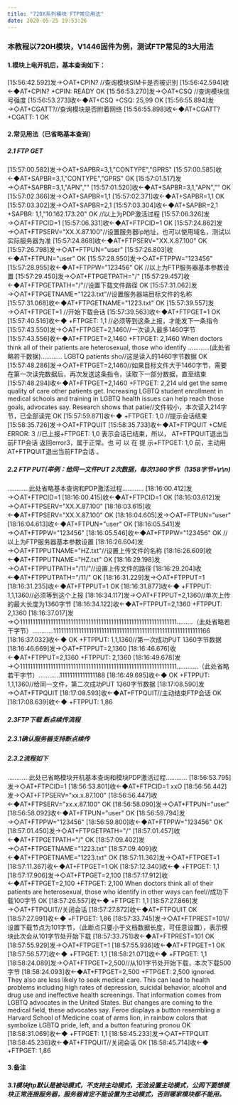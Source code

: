 ```yaml
---
title: "720X系列模块 FTP常见用法"
date: 2020-05-25 19:53:26
---
```


### 本教程以720H模块，V1446固件为例，测试FTP常见的3大用法
#### 1.模块上电开机后，基本查询如下：
[15:56:42.592]发→◇AT+CPIN?              //查询模块SIM卡是否被识别
[15:56:42.594]收←◆AT+CPIN?
+CPIN: READY
OK
[15:56:53.270]发→◇AT+CSQ           //查询模块信号强度
[15:56:53.273]收←◆AT+CSQ
+CSQ: 25,99
OK
[15:56:55.894]发→◇AT+CGATT?//查询模块是否附着网络
[15:56:55.898]收←◆AT+CGATT?
+CGATT: 1
OK
#### 2.常见用法（已省略基本查询）
##### 2.1  FTP GET
[15:57:00.582]发→◇AT+SAPBR=3,1,"CONTYPE","GPRS"
[15:57:00.585]收←◆AT+SAPBR=3,1,"CONTYPE","GPRS"
OK
[15:57:01.517]发→◇AT+SAPBR=3,1,"APN",""
[15:57:01.520]收←◆AT+SAPBR=3,1,"APN",""
OK
[15:57:02.366]发→◇AT+SAPBR=1,1
[15:57:02.371]收←◆AT+SAPBR=1,1
OK
[15:57:03.302]发→◇AT+SAPBR=2,1
[15:57:03.304]收←◆AT+SAPBR=2,1
+SAPBR: 1,1,"10.162.173.20"
OK
//以上为PDP激活过程
[15:57:06.326]发→◇AT+FTPCID=1
[15:57:06.331]收←◆AT+FTPCID=1
OK
[15:57:24.862]发→◇AT+FTPSERV="XX.X.87.100"//设置服务器ip地址，也可以使用域名，测试以实际服务器为准
[15:57:24.868]收←◆AT+FTPSERV="XX.X.87.100"
OK
[15:57:26.798]发→◇AT+FTPUN="user"
[15:57:26.803]收←◆AT+FTPUN="user"
OK
[15:57:28.950]发→◇AT+FTPPW="123456"
[15:57:28.955]收←◆AT+FTPPW="123456"
OK
//以上为FTP服务器基本参数设置
[15:57:29.450]发→◇AT+FTPGETPATH="/"
[15:57:29.457]收←◆AT+FTPGETPATH="/"//设置下载文件路径
OK
[15:57:31.062]发→◇AT+FTPGETNAME="1223.txt"//设置服务器端目标文件的名称
[15:57:31.068]收←◆AT+FTPGETNAME="1223.txt"
OK
[15:57:39.557]发→◇AT+FTPGET=1     //开始下载会话
[15:57:39.563]收←◆AT+FTPGET=1
OK
[15:57:40.516]收←◆
+FTPGET: 1,1   //必须等到这条上报，才能发下一条指令
[15:57:43.550]发→◇AT+FTPGET=2,1460//一次读入最多1460字节
[15:57:43.556]收←◆AT+FTPGET=2,1460
+FTPGET: 2,1460
When doctors think all of their patients are heterosexual, those who identify …………(此处省略若干数据)………… LGBTQ patients sho//这是读入的1460字节数据
OK
[15:57:48.286]发→◇AT+FTPGET=2,1460//如果目标文件大于1460字节，需要在第一次读完数据后，再次发送这条指令，读取下一部分数据，直至结束
[15:57:48.294]收←◆AT+FTPGET=2,1460
+FTPGET: 2,214
uld get the same quality of care other patients get.  Increasing LGBTQ student enrollment in medical schools and training in LGBTQ health issues can help reach those goals, advocates say.
Research shows that patie//文件较小，本次读入214字节，已全部读完
OK
[15:57:59.871]收←◆
+FTPGET: 1,0            //提示会话结束
[15:58:35.726]发→◇AT+FTPQUIT
[15:58:35.733]收←◆AT+FTPQUIT
+CME ERROR: 3
//已上报+FTPGET: 1,0  表示会话已结束，所以， AT+FTPQUIT退出当前FTP会话 返回error3，属于正常。也 可 以 在 提 示+FTPGET: 1,0 前，主动用AT+FTPQUIT退出当前FTP会话 。
##### 2.2 FTP PUT(举例：给同一文件PUT 2次数据，每次1360字节（1358字节+\r\n)
…………此处省略基本查询和PDP激活过程…………
[18:16:00.412]发→◇AT+FTPCID=1
[18:16:00.415]收←◆AT+FTPCID=1
OK
[18:16:03.612]发→◇AT+FTPSERV="XX.X.87.100"
[18:16:03.615]收←◆AT+FTPSERV="XX.X.87.100"
OK
[18:16:04.605]发→◇AT+FTPUN="user"
[18:16:04.613]收←◆AT+FTPUN="user"
OK
[18:16:05.541]发→◇AT+FTPPW="123456"
[18:16:05.546]收←◆AT+FTPPW="123456"
OK
//以上为FTP服务器基本参数设置
[18:16:26.604]发→◇AT+FTPPUTNAME="HZ.txt"//设置上传文件的名称
[18:16:26.609]收←◆AT+FTPPUTNAME="HZ.txt"
OK
[18:16:29.198]发→◇AT+FTPPUTPATH="/11/"//设置上传文件的路径
[18:16:29.204]收←◆AT+FTPPUTPATH="/11/"
OK
[18:16:31.229]发→◇AT+FTPPUT=1
[18:16:31.235]收←◆AT+FTPPUT=1
OK
[18:16:31.877]收←◆
+FTPPUT: 1,1,1360//必须等到这个上报
[18:16:34.117]发→◇AT+FTPPUT=2,1360//单次上传的最大长度为1360字节
[18:16:34.122]收←◆AT+FTPPUT=2,1360
+FTPPUT: 2,1360
[18:16:37.017]发→◇11111111111111111111111111111111111111111111111111111111111111………（此处省略若干字节）…………1111111111111111111111111111111111111111111111111111111111166
[18:16:37.032]收←◆
OK
+FTPPUT: 1,1,1360//第一次成功PUT 1360字节数据
[18:16:46.669]发→◇AT+FTPPUT=2,1360
[18:16:46.676]收←◆AT+FTPPUT=2,1360
+FTPPUT: 2,1360
[18:16:49.678]发→◇11111111111111111111111111111111111111111111111111111111111111…………（此处省略若干字节）…………11111111111111188
[18:16:49.695]收←◆
OK
+FTPPUT: 1,1,1360//给同一文件，第二次成功PUT 1360字节数据
[18:17:08.590]发→◇AT+FTPQUIT
[18:17:08.593]收←◆AT+FTPQUIT//主动结束FTP会话
OK
[18:17:08.639]收←◆
+FTPPUT: 1,86
##### 2.3FTP下载 断点续传流程
##### 2.3.1确认服务器支持断点续传
##### 2.3.2流程如下
…………此处已省略模块开机基本查询和模块PDP激活过程…………
[18:56:53.795]发→◇AT+FTPCID=1
[18:56:53.801]收←◆AT+FTPCID=1
xxO
[18:56:56.442]发→◇AT+FTPSERV="xx.x.87.100"
[18:56:56.447]收←◆AT+FTPSERV="xx.x.87.100"
OK
[18:56:58.090]发→◇AT+FTPUN="user"
[18:56:58.092]收←◆AT+FTPUN="user"
OK
[18:56:59.794]发→◇AT+FTPPW="123456"
[18:56:59.800]收←◆AT+FTPPW="123456"
OK
[18:57:01.450]发→◇AT+FTPGETPATH="/"
[18:57:01.457]收←◆AT+FTPGETPATH="/"
OK
[18:57:09.402]发→◇AT+FTPGETNAME="1223.txt"
[18:57:09.409]收←◆AT+FTPGETNAME="1223.txt"
OK
[18:57:11.362]发→◇AT+FTPGET=1
[18:57:11.367]收←◆AT+FTPGET=1
OK
[18:57:12.340]收←◆
+FTPGET: 1,1
[18:57:17.906]发→◇AT+FTPGET=2,100
[18:57:17.912]收←◆AT+FTPGET=2,100
+FTPGET: 2,100
When doctors think all of their patients are heterosexual, those who identify in other ways can feel//成功下载100字节
OK
[18:57:26.557]收←◆
+FTPGET: 1,1
[18:57:27.866]发→◇AT+FTPQUIT//关闭会话
[18:57:27.872]收←◆AT+FTPQUIT
OK
[18:57:27.991]收←◆
+FTPGET: 1,86
[18:57:33.745]发→◇AT+FTPREST=101//设置下载节点为101字节，（此断点只要小于文档数据长度，可任意设置），表示模块此次会从101字节处开始下载
[18:57:33.751]收←◆AT+FTPREST=101
OK
[18:57:55.929]发→◇AT+FTPGET=1
[18:57:55.936]收←◆AT+FTPGET=1
OK
[18:57:56.577]收←◆
+FTPGET: 1,1
[18:58:21.071]收←◆
+FTPGET: 1,1
[18:58:24.089]发→◇AT+FTPGET=2,500//从101字节处开始下载，本次下载500字节
[18:58:24.093]收←◆AT+FTPGET=2,500
+FTPGET: 2,500
ignored. They also are less likely to seek medical care. This can lead to health problems including high rates of depression, suicidal behavior, alcohol and drug use and ineffective health screenings. That information comes from LGBTQ advocates in the United States.  But changes are coming to the medical field, these advocates say.   Feroe displays a button resembling a Harvard School of Medicine coat of arms lion, in rainbow colors that symbolize LGBTQ pride, left, and a button featuring pronou
OK
[18:58:31.069]收←◆
+FTPGET: 1,1
[18:58:45.233]发→◇AT+FTPQUIT
[18:58:45.236]收←◆AT+FTPQUIT//关闭会话
OK
[18:58:45.714]收←◆
+FTPGET: 1,86
#### 3.备注
##### 3.1模块ftp默认是被动模式，不支持主动模式，无法设置主动模式，公网下要想模块正常连接服务器，服务器肯定不能设置为主动模式，否则哪家模块都不能用。

